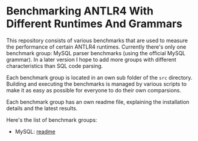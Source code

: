 # Benchmarking ANTLR4 With Different Runtimes And Grammars

This repository consists of various benchmarks that are used to measure the performance of certain ANTLR4 runtimes. Currently there's only one benchmark group: MySQL parser benchmarks (using the official MySQL grammar). In a later version I hope to add more groups with different characteristics than SQL code parsing.

Each benchmark group is located in an own sub folder of the `src` directory. Building and executing the benchmarks is managed by various scripts to make it as easy as possible for everyone to do their own comparsions.

Each benchmark group has an own readme file, explaining the installation details and the latest results.

Here's the list of benchmark groups:

- MySQL: [readme](src/MySQL/readme.md)
